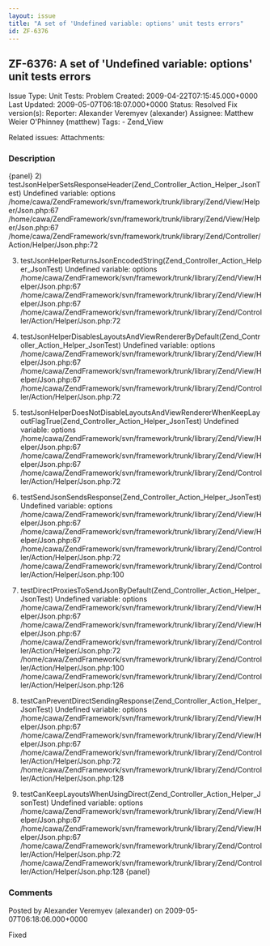 ```yaml
---
layout: issue
title: "A set of 'Undefined variable: options' unit tests errors"
id: ZF-6376
---
```


ZF-6376: A set of 'Undefined variable: options' unit tests errors
-----------------------------------------------------------------

 Issue Type: Unit Tests: Problem Created: 2009-04-22T07:15:45.000+0000 Last Updated: 2009-05-07T06:18:07.000+0000 Status: Resolved Fix version(s): 
 Reporter:  Alexander Veremyev (alexander)  Assignee:  Matthew Weier O'Phinney (matthew)  Tags: - Zend\_View
 
 Related issues: 
 Attachments: 
### Description

{panel} 2) testJsonHelperSetsResponseHeader(Zend\_Controller\_Action\_Helper\_JsonTest) Undefined variable: options /home/cawa/ZendFramework/svn/framework/trunk/library/Zend/View/Helper/Json.php:67 /home/cawa/ZendFramework/svn/framework/trunk/library/Zend/View/Helper/Json.php:67 /home/cawa/ZendFramework/svn/framework/trunk/library/Zend/Controller/Action/Helper/Json.php:72

3) testJsonHelperReturnsJsonEncodedString(Zend\_Controller\_Action\_Helper\_JsonTest) Undefined variable: options /home/cawa/ZendFramework/svn/framework/trunk/library/Zend/View/Helper/Json.php:67 /home/cawa/ZendFramework/svn/framework/trunk/library/Zend/View/Helper/Json.php:67 /home/cawa/ZendFramework/svn/framework/trunk/library/Zend/Controller/Action/Helper/Json.php:72

4) testJsonHelperDisablesLayoutsAndViewRendererByDefault(Zend\_Controller\_Action\_Helper\_JsonTest) Undefined variable: options /home/cawa/ZendFramework/svn/framework/trunk/library/Zend/View/Helper/Json.php:67 /home/cawa/ZendFramework/svn/framework/trunk/library/Zend/View/Helper/Json.php:67 /home/cawa/ZendFramework/svn/framework/trunk/library/Zend/Controller/Action/Helper/Json.php:72

5) testJsonHelperDoesNotDisableLayoutsAndViewRendererWhenKeepLayoutFlagTrue(Zend\_Controller\_Action\_Helper\_JsonTest) Undefined variable: options /home/cawa/ZendFramework/svn/framework/trunk/library/Zend/View/Helper/Json.php:67 /home/cawa/ZendFramework/svn/framework/trunk/library/Zend/View/Helper/Json.php:67 /home/cawa/ZendFramework/svn/framework/trunk/library/Zend/Controller/Action/Helper/Json.php:72

6) testSendJsonSendsResponse(Zend\_Controller\_Action\_Helper\_JsonTest) Undefined variable: options /home/cawa/ZendFramework/svn/framework/trunk/library/Zend/View/Helper/Json.php:67 /home/cawa/ZendFramework/svn/framework/trunk/library/Zend/View/Helper/Json.php:67 /home/cawa/ZendFramework/svn/framework/trunk/library/Zend/Controller/Action/Helper/Json.php:72 /home/cawa/ZendFramework/svn/framework/trunk/library/Zend/Controller/Action/Helper/Json.php:100

7) testDirectProxiesToSendJsonByDefault(Zend\_Controller\_Action\_Helper\_JsonTest) Undefined variable: options /home/cawa/ZendFramework/svn/framework/trunk/library/Zend/View/Helper/Json.php:67 /home/cawa/ZendFramework/svn/framework/trunk/library/Zend/View/Helper/Json.php:67 /home/cawa/ZendFramework/svn/framework/trunk/library/Zend/Controller/Action/Helper/Json.php:72 /home/cawa/ZendFramework/svn/framework/trunk/library/Zend/Controller/Action/Helper/Json.php:100 /home/cawa/ZendFramework/svn/framework/trunk/library/Zend/Controller/Action/Helper/Json.php:126

8) testCanPreventDirectSendingResponse(Zend\_Controller\_Action\_Helper\_JsonTest) Undefined variable: options /home/cawa/ZendFramework/svn/framework/trunk/library/Zend/View/Helper/Json.php:67 /home/cawa/ZendFramework/svn/framework/trunk/library/Zend/View/Helper/Json.php:67 /home/cawa/ZendFramework/svn/framework/trunk/library/Zend/Controller/Action/Helper/Json.php:72 /home/cawa/ZendFramework/svn/framework/trunk/library/Zend/Controller/Action/Helper/Json.php:128

9) testCanKeepLayoutsWhenUsingDirect(Zend\_Controller\_Action\_Helper\_JsonTest) Undefined variable: options /home/cawa/ZendFramework/svn/framework/trunk/library/Zend/View/Helper/Json.php:67 /home/cawa/ZendFramework/svn/framework/trunk/library/Zend/View/Helper/Json.php:67 /home/cawa/ZendFramework/svn/framework/trunk/library/Zend/Controller/Action/Helper/Json.php:72 /home/cawa/ZendFramework/svn/framework/trunk/library/Zend/Controller/Action/Helper/Json.php:128 {panel}

 

 

### Comments

Posted by Alexander Veremyev (alexander) on 2009-05-07T06:18:06.000+0000

Fixed

 

 